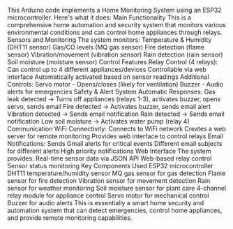 This Arduino code implements a Home Monitoring System using an ESP32 microcontroller. Here's what it does:
Main Functionality
This is a comprehensive home automation and security system that monitors various environmental conditions and can control home appliances through relays.
Sensors and Monitoring
The system monitors:
Temperature & Humidity (DHT11 sensor)
Gas/CO levels (MQ gas sensor)
Fire detection (flame sensor)
Vibration/movement (vibration sensor)
Rain detection (rain sensor)
Soil moisture (moisture sensor)
Control Features
Relay Control (4 relays):
Can control up to 4 different appliances/devices
Controllable via web interface
Automatically activated based on sensor readings
Additional Controls:
Servo motor - Opens/closes (likely for ventilation)
Buzzer - Audio alerts for emergencies
Safety & Alert System
Automatic Responses:
Gas leak detected → Turns off appliances (relays 1-3), activates buzzer, opens servo, sends email
Fire detected → Activates buzzer, sends email alert
Vibration detected → Sends email notification
Rain detected → Sends email notification
Low soil moisture → Activates water pump (relay 4)
Communication
WiFi Connectivity:
Connects to WiFi network
Creates a web server for remote monitoring
Provides web interface to control relays
Email Notifications:
Sends Gmail alerts for critical events
Different email subjects for different alerts
High priority notifications
Web Interface
The system provides:
Real-time sensor data via JSON API
Web-based relay control
Sensor status monitoring
Key Components Used
ESP32 microcontroller
DHT11 temperature/humidity sensor
MQ gas sensor for gas detection
Flame sensor for fire detection
Vibration sensor for movement detection
Rain sensor for weather monitoring
Soil moisture sensor for plant care
4-channel relay module for appliance control
Servo motor for mechanical control
Buzzer for audio alerts
This is essentially a smart home security and automation system that can detect emergencies, control home appliances, and provide remote monitoring capabilities.
